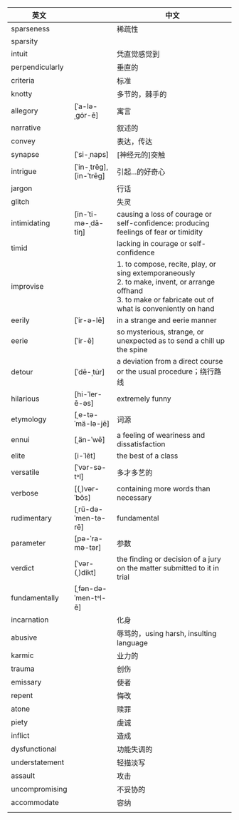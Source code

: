 
| 英文              |                         | 中文                                                                                                                                                             |
| --------------- | ----------------------- | -------------------------------------------------------------------------------------------------------------------------------------------------------------- |
| sparseness      |                         | 稀疏性                                                                                                                                                            |
| sparsity        |                         |                                                                                                                                                                |
| intuit          |                         | 凭直觉感觉到                                                                                                                                                         |
| perpendicularly |                         | 垂直的                                                                                                                                                            |
| criteria        |                         | 标准                                                                                                                                                             |
| knotty          |                         | 多节的，棘手的                                                                                                                                                        |
| allegory        | [ˈa-lə-ˌgȯr-ē]          | 寓言                                                                                                                                                             |
| narrative       |                         | 叙述的                                                                                                                                                            |
| convey          |                         | 表达，传达                                                                                                                                                          |
| synapse         | [ˈsi-ˌnaps]             | [神经元的]突触                                                                                                                                                       |
| intrigue        | [ˈin-ˌtrēg], [in-ˈtrēg] | 引起...的好奇心                                                                                                                                                      |
| jargon          |                         | 行话                                                                                                                                                             |
| glitch          |                         | 失灵                                                                                                                                                             |
| intimidating    | [in-ˈti-mə-ˌdā-tiŋ]     | causing a loss of courage or self-confidence: producing feelings of fear or timidity                                                                           |
| timid           |                         | lacking in courage or self-confidence                                                                                                                          |
| improvise       |                         | 1. to compose, recite, play, or sing extemporaneously<br>2. to make, invent, or arrange offhand<br>3. to make or fabricate out of what is conveniently on hand |
| eerily          | [ˈir-ə-lē]              | in a strange and eerie manner                                                                                                                                  |
| eerie           | [ˈir-ē]                 | so mysterious, strange, or unexpected as to send a chill up the spine                                                                                          |
| detour          | [ˈdē-ˌtu̇r]             | a deviation from a direct course or the usual procedure；绕行路线                                                                                                   |
| hilarious       | [hi-ˈler-ē-əs]          | extremely funny                                                                                                                                                |
| etymology       | [ˌe-tə-ˈmä-lə-jē]       | 词源                                                                                                                                                             |
| ennui           | [ˌän-ˈwē]               | a feeling of weariness and dissatisfaction                                                                                                                     |
| elite           | [i-ˈlēt]                | the best of a class                                                                                                                                            |
| versatile       | [ˈvər-sə-tᵊl]           | 多才多艺的                                                                                                                                                          |
| verbose         | [(ˌ)vər-ˈbōs]           | containing more words than necessary                                                                                                                           |
| rudimentary     | [ˌrü-də-ˈmen-tə-rē]     | fundamental                                                                                                                                                    |
| parameter       | [pə-ˈra-mə-tər]         | 参数                                                                                                                                                             |
| verdict         | [ˈvər-(ˌ)dikt]          | the finding or decision of a jury on the matter submitted to it in trial                                                                                       |
| fundamentally   | [ˌfən-də-ˈmen-tᵊl-ē]    |                                                                                                                                                                |
| incarnation     |                         | 化身                                                                                                                                                             |
| abusive         |                         | 辱骂的，using harsh, insulting language                                                                                                                            |
| karmic          |                         | 业力的                                                                                                                                                            |
| trauma          |                         | 创伤                                                                                                                                                             |
| emissary        |                         | 使者                                                                                                                                                             |
| repent          |                         | 悔改                                                                                                                                                             |
| atone           |                         | 赎罪                                                                                                                                                             |
| piety           |                         | 虔诚                                                                                                                                                             |
| inflict         |                         | 造成                                                                                                                                                             |
| dysfunctional   |                         | 功能失调的                                                                                                                                                          |
| understatement  |                         | 轻描淡写                                                                                                                                                           |
| assault         |                         | 攻击                                                                                                                                                             |
| uncompromising  |                         | 不妥协的                                                                                                                                                           |
| accommodate     |                         | 容纳                                                                                                                                                             |
|                 |                         |                                                                                                                                                                |
